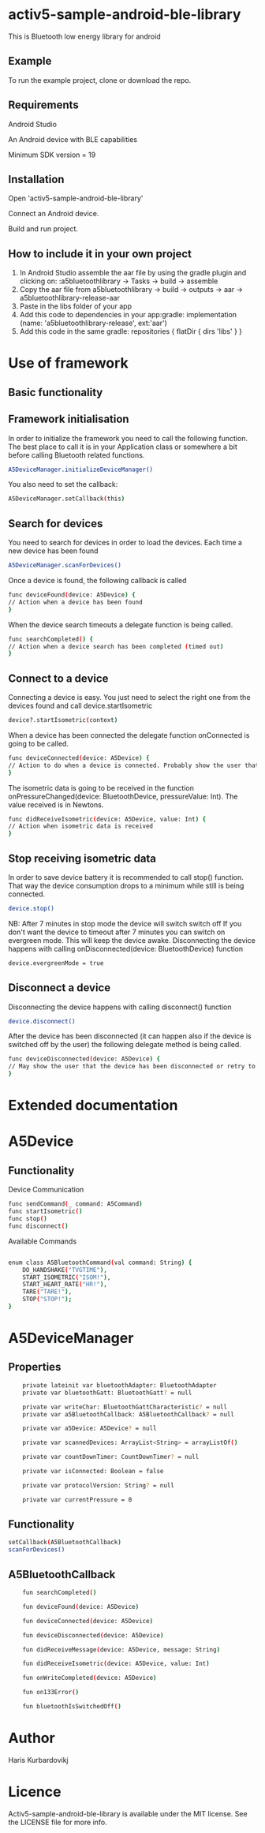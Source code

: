 # activ5-sample-android-ble-library

This is Bluetooth low energy library for android

## Example

To run the example project, clone or download the repo.

## Requirements

Android Studio

An Android device with BLE capabilities

Minimum SDK version = 19

## Installation

Open 'activ5-sample-android-ble-library'

Connect an Android device.

Build and run project.

## How to include it in your own project

1. In Android Studio assemble the aar file by using the gradle plugin and clicking on: :a5bluetoothlibrary -> Tasks -> build -> assemble
2. Copy the aar file from a5bluetoothlibrary -> build -> outputs -> aar -> a5bluetoothlibrary-release-aar
3. Paste in the libs folder of your app
4. Add this code to dependencies in your app:gradle: implementation (name: 'a5bluetoothlibrary-release', ext:'aar')
5. Add this code in the same gradle: 
repositories {
    flatDir {
        dirs 'libs'
    }
}

# Use of framework

## Basic functionality

## Framework initialisation

In order to initialize the framework you need to call the following function. The best place to call it is in your Application class or somewhere a bit before calling Bluetooth related functions.

```bash
A5DeviceManager.initializeDeviceManager()
```

You also need to set the callback:
```bash
A5DeviceManager.setCallback(this)
```

## Search for devices

You need to search for devices in order to load the devices. Each time a new device has been found

```bash
A5DeviceManager.scanForDevices()
```

Once a device is found, the following callback is called
```bash
func deviceFound(device: A5Device) {
// Action when a device has been found
}
```

When the device search timeouts a delegate function is being called.
```bash
func searchCompleted() {
// Action when a device search has been completed (timed out)
}
```

## Connect to a device

Connecting a device is easy. You just need to select the right one from the devices found and call device.startIsometric

```bash
device?.startIsometric(context)
```

When a device has been connected the delegate function onConnected is going to be called.

```bash
func deviceConnected(device: A5Device) {
// Action to do when a device is connected. Probably show the user that connection is successful and then call 
}
```    

The isometric data is going to be received in the function onPressureChanged(device: BluetoothDevice, pressureValue: Int). 
The value received is in Newtons.

```bash
func didReceiveIsometric(device: A5Device, value: Int) {
// Action when isometric data is received
}
```    
## Stop receiving isometric data

In order to save device battery it is recommended to call stop() function. That way the device consumption drops to a minimum while still is being connected.

```bash
device.stop()
```    

NB: After 7 minutes in stop mode the device will switch switch off If you don't want the device to timeout after 7 minutes you can switch on evergreen mode. This will keep the device awake.
Disconnecting the device happens with calling onDisconnected(device: BluetoothDevice) function

```bash
device.evergreenMode = true
```    

## Disconnect a device

Disconnecting the device happens with calling disconnect() function

```bash
device.disconnect()
```    

After the device has been disconnected (it can happen also if the device is switched off by the user) the following delegate method is being called.

```bash
func deviceDisconnected(device: A5Device) {
// May show the user that the device has been disconnected or retry to connect if needed.
}
```    

# Extended documentation

# A5Device

## Functionality

Device Communication

```bash
func sendCommand(_ command: A5Command)
func startIsometric()
func stop()
func disconnect()
```

Available Commands

```bash

enum class A5BluetoothCommand(val command: String) {
    DO_HANDSHAKE("TVGTIME"),
    START_ISOMETRIC("ISOM!"),
    START_HEART_RATE("HR!"),
    TARE("TARE!"),
    STOP("STOP!");
}
```

# A5DeviceManager

## Properties

```bash
    private lateinit var bluetoothAdapter: BluetoothAdapter
    private var bluetoothGatt: BluetoothGatt? = null

    private var writeChar: BluetoothGattCharacteristic? = null
    private var a5BluetoothCallback: A5BluetoothCallback? = null

    private var a5Device: A5Device? = null

    private var scannedDevices: ArrayList<String> = arrayListOf()

    private var countDownTimer: CountDownTimer? = null

    private var isConnected: Boolean = false

    private var protocolVersion: String? = null

    private var currentPressure = 0
```


## Functionality

```bash
setCallback(A5BluetoothCallback)
scanForDevices()
```

## A5BluetoothCallback
```bash
    fun searchCompleted()

    fun deviceFound(device: A5Device)

    fun deviceConnected(device: A5Device)

    fun deviceDisconnected(device: A5Device)

    fun didReceiveMessage(device: A5Device, message: String)

    fun didReceiveIsometric(device: A5Device, value: Int)

    fun onWriteCompleted(device: A5Device)

    fun on133Error()

    fun bluetoothIsSwitchedOff()
```

# Author

Haris Kurbardovikj

# Licence

Activ5-sample-android-ble-library is available under the MIT license. See the LICENSE file for more info.
